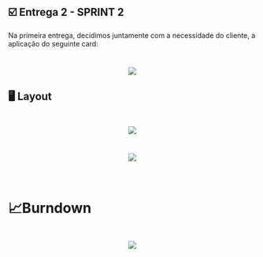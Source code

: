## :ballot_box_with_check: Entrega 2 - SPRINT 2

Na primeira entrega, decidimos juntamente com a necessidade do cliente, a aplicação do seguinte card:

<h1 align="center"> <img src = "https://github.com/canismajoris3/visiona/blob/main/assets_readme/CARD_SPRINT2.png" /></h1>



## :desktop_computer: Layout

<h1 align="center"> <img src = "https://github.com/canismajoris3/visiona/blob/main/assets_readme/backend1.png"/></h1>
<h1 align="center"> <img src = "https://github.com/canismajoris3/visiona/blob/main/assets_readme/backend2.png"/></h1>

<br>



<h1>&#128200;Burndown</h1>

<h1 align="center"> <img src = "https://github.com/canismajoris3/visiona/blob/main/assets_readme/BURNDOWN%20SPRINT2.png"/></h1>

<br>

